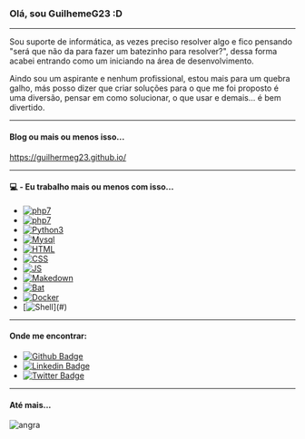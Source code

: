 ### Olá, sou GuilhemeG23 :D

___

Sou suporte de informática, as vezes preciso resolver algo e fico pensando "será que não da para fazer um batezinho para resolver?", dessa forma acabei entrando como um iniciando na área de desenvolvimento.

Aindo sou um aspirante e nenhum profissional, estou mais para um quebra galho, más posso dizer que criar soluções para o que me foi proposto é uma diversão, pensar em como solucionar, o que usar e demais... é bem divertido.

___

#### Blog ou mais ou menos isso...

https://guilhermeg23.github.io/

___

#### 💻 - Eu trabalho mais ou menos com isso...

* [![php7](https://img.shields.io/static/v1?label=PHP&message=5.6&color=purple)](#)
* [![php7](https://img.shields.io/static/v1?label=PHP&message=7&color=purple)](#)
* [![Python3](https://img.shields.io/static/v1?label=Python&message=3&color=blue)](#)
* [![Mysql](https://img.shields.io/static/v1?label=Mysql&message=5.6&color=green)](#)
* [![HTML](https://img.shields.io/static/v1?label=HTML&message=4&color=red)](#)
* [![CSS](https://img.shields.io/static/v1?label=CSS&message=3&color=pink)](#)
* [![JS](https://img.shields.io/static/v1?label=JavaScript&message=X&color=yellow)](#)
* [![Makedown](https://img.shields.io/static/v1?label=Makedown&message=X&color=green)](#)
* [![Bat](https://img.shields.io/static/v1?label=BAT&message=X&color=gray)](#)
* [![Docker](https://img.shields.io/static/v1?label=Docker&message=X&color=blue)](#)
* [![Shell](https://img.shields.io/static/v1?label=Shell&message=X&color=**)](#)

___

#### Onde me encontrar:

* [![Github Badge](https://img.shields.io/badge/-Github-000?style=flat-square&logo=Github&logoColor=white&link=https://github.com/fagnerpsantos)](https://github.com/guilhermeG23/)
* [![Linkedin Badge](https://img.shields.io/badge/-LinkedIn-blue?style=flat-square&logo=Linkedin&logoColor=white&link=https://www.linkedin.com/in/fagnerpsantos/)](https://www.linkedin.com/in/guilherme-rodrigo-brechot-544a131b4/)
* [![Twitter Badge](https://img.shields.io/badge/-Twitter-1ca0f1?style=flat-square&labelColor=1ca0f1&logo=twitter&logoColor=white&link=https://twitter.com/fagnerpsantos)](https://twitter.com/GuilhermeTIB)

____

#### Até mais...

![angra](https://static.wikia.nocookie.net/fategrandorder/images/6/63/Figure_107.png/revision/latest/top-crop/width/300/height/300?cb=20200331195954)
